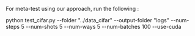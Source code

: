 For meta-test using our approach, run the following :

python test_cifar.py --folder "../data_cifar" --output-folder "logs" --num-steps 5 --num-shots 5 --num-ways 5 --num-batches 100 --use-cuda
